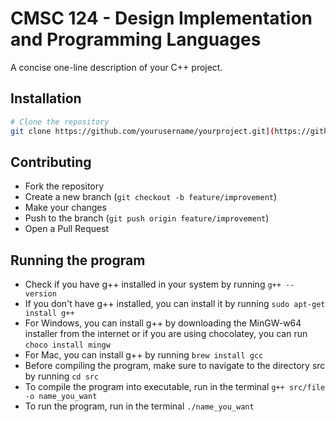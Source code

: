 # CMSC 124 - Design Implementation and Programming Languages

A concise one-line description of your C++ project.

## Installation

```bash
# Clone the repository
git clone https://github.com/yourusername/yourproject.git](https://github.com/nbaquino/simple-interpreter.git)
```

## Contributing
- Fork the repository
- Create a new branch (`git checkout -b feature/improvement`)
- Make your changes
- Push to the branch (`git push origin feature/improvement`)
- Open a Pull Request


## Running the program
- Check if you have g++ installed in your system by running `g++ --version`
- If you don't have g++ installed, you can install it by running `sudo apt-get install g++`
- For Windows, you can install g++ by downloading the MinGW-w64 installer from the internet or if you are using chocolatey, you can run `choco install mingw`
- For Mac, you can install g++ by running `brew install gcc`
- Before compiling the program, make sure to navigate to the directory src by running `cd src`
- To compile the program into executable, run in the terminal `g++ src/file -o name_you_want`
- To run the program, run in the terminal `./name_you_want`
